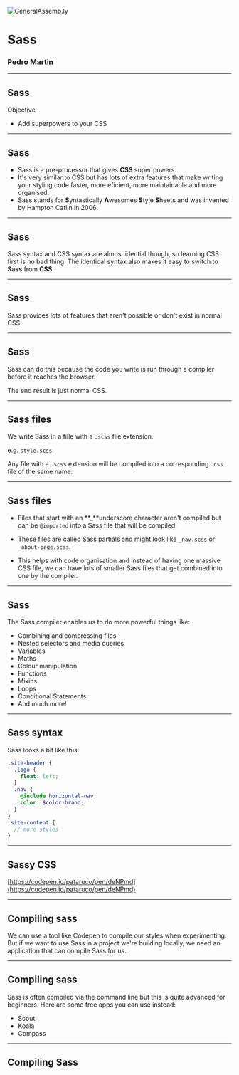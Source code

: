 ![GeneralAssemb.ly](../../img/icons/FEWD_Logo.png)

# Sass

### Pedro Martin

---

## Sass

Objective

* Add superpowers to your CSS

---

## Sass

* Sass is a pre-processor that gives **CSS** super powers.
* It's very similar to CSS but has lots of extra features that make writing your styling code faster, more eficient, more maintainable and more organised.
* Sass stands for **S**yntastically **A**wesomes **S**tyle **S**heets and was invented by Hampton Catlin in 2006.

---

## Sass

Sass syntax and CSS syntax are almost idential though, so learning CSS first is no bad thing. The identical syntax also makes it easy to switch to **Sass** from **CSS**.

---

## Sass

Sass provides lots of features that aren't possible or don't exist in normal CSS.

---

## Sass

Sass can do this because the code you write is run through a compiler before it reaches the browser.

The end result is just normal CSS.

---

## Sass files

We write Sass in a fille with a `.scss` file extension.

e.g.
`style.scss`

Any file with a `.scss` extension will be compiled into a corresponding `.css` file of the same name.

---

## Sass files

* Files that start with an **\_**underscore character aren't compiled but can be `@imported` into a Sass file that will be compiled.

* These files are called Sass partials and might look like `_nav.scss` or `_about-page.scss`.

* This helps with code organisation and instead of having one massive CSS file, we can have lots of smaller Sass files that get combined into one by the compiler.

---

## Sass

The Sass compiler enables us to do more powerful things like:

* Combining and compressing files
* Nested selectors and media queries
* Variables
* Maths
* Colour manipulation
* Functions
* Mixins
* Loops
* Conditional Statements
* And much more!

---

## Sass syntax

Sass looks a bit like this:

```scss
.site-header {
  .logo {
    float: left;
  }
  .nav {
    @include horizontal-nav;
    color: $color-brand;
  }
}
.site-content {
  // more styles
}
```

---

## Sassy CSS

[https://codepen.io/pataruco/pen/deNPmd](https://codepen.io/pataruco/pen/deNPmd)

---

## Compiling sass

We can use a tool like Codepen to compile our styles when experimenting.
But if we want to use Sass in a project we're building locally, we need an application that can compile Sass for us.

---

## Compiling sass

Sass is often compiled via the command line but this is quite advanced for beginners.
Here are some free apps you can use instead:

* Scout
* Koala
* Compass

---

## Compiling Sass

